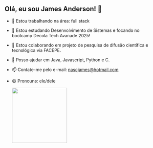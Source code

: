 ## Olá, eu sou James Anderson! 👋



- 🔭 Estou trabalhando na área: full stack
- 🌱 Estou estudando Desenvolvimento de Sistemas e focando no bootcamp Decola Tech Avanade 2025!
- 👯 Estou colaborando em projeto de pesquisa de difusão científica e tecnológica via FACEPE. 
- 💬 Posso ajudar em Java, Javascript, Python e C.
- 📫 Contate-me pelo e-mail: nascjames@hotmail.com
- 😄 Pronouns: ele/dele

  <div>
    <a href="https://github.com/nascjames7">
    <img height="180em" src="https://github-readme-stats.vercel.app/api?username=nascjames7&show_icons=true&theme=dracula&include_all_commits=true&count_public=true/_">
  </div>


